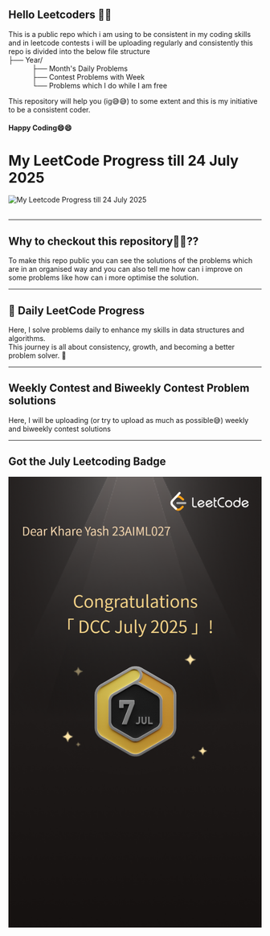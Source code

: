 ## Hello Leetcoders 👋👋
This is a public repo which i am using to be consistent in my coding skills and in leetcode contests i will be uploading regularly and consistently this repo is divided into the below file structure</br>
├── Year/ <br>
&nbsp;&nbsp;&nbsp;&nbsp;&nbsp;&nbsp;&nbsp;&nbsp;&nbsp;&nbsp;&nbsp;&nbsp;├── Month's Daily Problems <br>
&nbsp;&nbsp;&nbsp;&nbsp;&nbsp;&nbsp;&nbsp;&nbsp;&nbsp;&nbsp;&nbsp;&nbsp;├── Contest Problems with Week <br>
&nbsp;&nbsp;&nbsp;&nbsp;&nbsp;&nbsp;&nbsp;&nbsp;&nbsp;&nbsp;&nbsp;&nbsp;└── Problems which I do while I am free <br>

This repository will help you (ig😅😅) to some extent and this is my initiative to be a consistent coder.
<h4>Happy Coding😄😄</h4>

# My LeetCode Progress till 24 July 2025
![My Leetcode Progress till 24 July 2025](assests/ss2.png)
<br><br>

---

## Why to checkout this repository🤔🤔??
To make this repo public you can see the solutions of the problems which are in an organised way and you can also tell me how can i improve on some problems like how can i more optimise the solution.

---
## 🧠 Daily LeetCode Progress
Here, I solve problems daily to enhance my skills in data structures and algorithms.  
This journey is all about consistency, growth, and becoming a better problem solver. 💪

---
## Weekly Contest and Biweekly Contest Problem solutions
Here, I will be uploading (or try to upload as much as possible😅) weekly and biweekly contest solutions 

---
## Got the July Leetcoding Badge
![](assests/July_2025_Badge.png)





